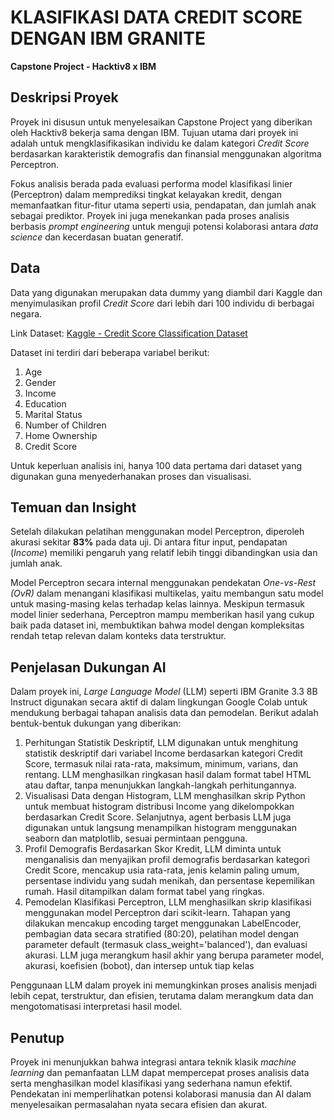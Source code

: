 # KLASIFIKASI DATA CREDIT SCORE DENGAN IBM GRANITE
**Capstone Project - Hacktiv8 x IBM**

## Deskripsi Proyek
Proyek ini disusun untuk menyelesaikan Capstone Project yang diberikan oleh Hacktiv8 bekerja sama dengan IBM. Tujuan utama dari proyek ini adalah untuk mengklasifikasikan individu ke dalam kategori *Credit Score* berdasarkan karakteristik demografis dan finansial menggunakan algoritma Perceptron.

Fokus analisis berada pada evaluasi performa model klasifikasi linier (Perceptron) dalam memprediksi tingkat kelayakan kredit, dengan memanfaatkan fitur-fitur utama seperti usia, pendapatan, dan jumlah anak sebagai prediktor. Proyek ini juga menekankan pada proses analisis berbasis *prompt engineering* untuk menguji potensi kolaborasi antara *data science* dan kecerdasan buatan generatif.

## Data
Data yang digunakan merupakan data dummy yang diambil dari Kaggle dan menyimulasikan profil *Credit Score* dari lebih dari 100 individu di berbagai negara.

Link Dataset: [Kaggle - Credit Score Classification Dataset](https://www.kaggle.com/datasets/sujithmandala/credit-score-classification-dataset/data)

Dataset ini terdiri dari beberapa variabel berikut:
1. Age  
2. Gender  
3. Income  
4. Education  
5. Marital Status  
6. Number of Children  
7. Home Ownership  
8. Credit Score  

Untuk keperluan analisis ini, hanya 100 data pertama dari dataset yang digunakan guna menyederhanakan proses dan visualisasi.

## Temuan dan Insight
Setelah dilakukan pelatihan menggunakan model Perceptron, diperoleh akurasi sekitar **83%** pada data uji. Di antara fitur input, pendapatan (*Income*) memiliki pengaruh yang relatif lebih tinggi dibandingkan usia dan jumlah anak.

Model Perceptron secara internal menggunakan pendekatan *One-vs-Rest (OvR)* dalam menangani klasifikasi multikelas, yaitu membangun satu model untuk masing-masing kelas terhadap kelas lainnya. Meskipun termasuk model linier sederhana, Perceptron mampu memberikan hasil yang cukup baik pada dataset ini, membuktikan bahwa model dengan kompleksitas rendah tetap relevan dalam konteks data terstruktur.

## Penjelasan Dukungan AI
Dalam proyek ini, *Large Language Model* (LLM) seperti IBM Granite 3.3 8B Instruct digunakan secara aktif di dalam lingkungan Google Colab untuk mendukung berbagai tahapan analisis data dan pemodelan. Berikut adalah bentuk-bentuk dukungan yang diberikan:
1. Perhitungan Statistik Deskriptif, LLM digunakan untuk menghitung statistik deskriptif dari variabel Income berdasarkan kategori Credit Score, termasuk nilai rata-rata, maksimum, minimum, varians, dan rentang. LLM menghasilkan ringkasan hasil dalam format tabel HTML atau daftar, tanpa menunjukkan langkah-langkah perhitungannya.
2. Visualisasi Data dengan Histogram, LLM menghasilkan skrip Python untuk membuat histogram distribusi Income yang dikelompokkan berdasarkan Credit Score. Selanjutnya, agent berbasis LLM juga digunakan untuk langsung menampilkan histogram menggunakan seaborn dan matplotlib, sesuai permintaan pengguna.
3. Profil Demografis Berdasarkan Skor Kredit, LLM diminta untuk menganalisis dan menyajikan profil demografis berdasarkan kategori Credit Score, mencakup usia rata-rata, jenis kelamin paling umum, persentase individu yang sudah menikah, dan persentase kepemilikan rumah. Hasil ditampilkan dalam format tabel yang ringkas.
4. Pemodelan Klasifikasi Perceptron, LLM menghasilkan skrip klasifikasi menggunakan model Perceptron dari scikit-learn. Tahapan yang dilakukan mencakup encoding target menggunakan LabelEncoder, pembagian data secara stratified (80:20), pelatihan model dengan parameter default (termasuk class_weight='balanced'), dan evaluasi akurasi. LLM juga merangkum hasil akhir yang berupa parameter model, akurasi, koefisien (bobot), dan intersep untuk tiap kelas

Penggunaan LLM dalam proyek ini memungkinkan proses analisis menjadi lebih cepat, terstruktur, dan efisien, terutama dalam merangkum data dan mengotomatisasi interpretasi hasil model.

## Penutup
Proyek ini menunjukkan bahwa integrasi antara teknik klasik *machine learning* dan pemanfaatan LLM dapat mempercepat proses analisis data serta menghasilkan model klasifikasi yang sederhana namun efektif. Pendekatan ini memperlihatkan potensi kolaborasi manusia dan AI dalam menyelesaikan permasalahan nyata secara efisien dan akurat.
